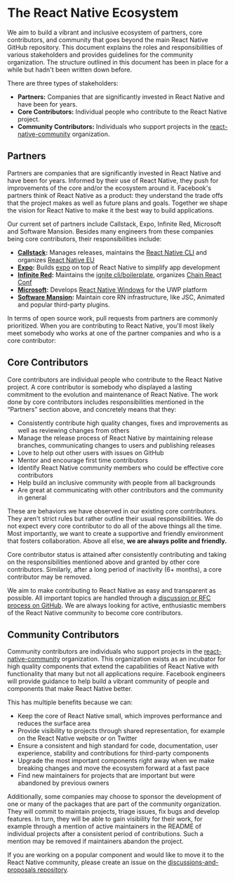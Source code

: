 # The React Native Ecosystem

We aim to build a vibrant and inclusive ecosystem of partners, core contributors, and community that goes beyond the main React Native GitHub repository. This document explains the roles and responsibilities of various stakeholders and provides guidelines for the community organization. The structure outlined in this document has been in place for a while but hadn't been written down before.

There are three types of stakeholders:

* **Partners:** Companies that are significantly invested in React Native and have been for years.
* **Core Contributors:** Individual people who contribute to the React Native project.
* **Community Contributors:** Individuals who support projects in the [react-native-community](https://github.com/react-native-community) organization.

## Partners

Partners are companies that are significantly invested in React Native and have been for years. Informed by their use of React Native, they push for improvements of the core and/or the ecosystem around it. Facebook's partners think of React Native as a product: they understand the trade offs that the project makes as well as future plans and goals. Together we shape the vision for React Native to make it the best way to build applications.

Our current set of partners include Callstack, Expo, Infinite Red, Microsoft and Software Mansion. Besides many engineers from these companies being core contributors, their responsibilities include:

* **[Callstack](https://callstack.com/):** Manages releases, maintains the [React Native CLI](https://github.com/react-native-community/react-native-cli) and organizes [React Native EU](https://react-native.eu/)
* **[Expo](https://expo.io/):** Builds [expo](https://github.com/expo/expo) on top of React Native to simplify app development
* **[Infinite Red](https://infinite.red/):** Maintains the [ignite cli/boilerplate](https://github.com/infinitered/ignite), organizes [Chain React Conf](https://infinite.red/ChainReactConf)
* **[Microsoft](https://www.microsoft.com/en-gb/):** Develops [React Native Windows](https://github.com/Microsoft/react-native-windows) for the UWP platform
* **[Software Mansion](https://swmansion.com/):** Maintain core RN infrastructure, like JSC, Animated and popular third-party plugins.

In terms of open source work, pull requests from partners are commonly prioritized. When you are contributing to React Native, you'll most likely meet somebody who works at one of the partner companies and who is a core contributor:

## Core Contributors

Core contributors are individual people who contribute to the React Native project. A core contributor is somebody who displayed a lasting commitment to the evolution and maintenance of React Native. The work done by core contributors includes responsibilities mentioned in the “Partners” section above, and concretely means that they:

* Consistently contribute high quality changes, fixes and improvements as well as reviewing changes from others
* Manage the release process of React Native by maintaining release branches, communicating changes to users and publishing releases
* Love to help out other users with issues on GitHub
* Mentor and encourage first time contributors
* Identify React Native community members who could be effective core contributors
* Help build an inclusive community with people from all backgrounds
* Are great at communicating with other contributors and the community in general

These are behaviors we have observed in our existing core contributors. They aren't strict rules but rather outline their usual responsibilities. We do not expect every core contributor to do all of the above things all the time. Most importantly, we want to create a supportive and friendly environment that fosters collaboration. Above all else, **we are always polite and friendly.**

Core contributor status is attained after consistently contributing and taking on the responsibilities mentioned above and granted by other core contributors. Similarly, after a long period of inactivity (6+ months), a core contributor may be removed.

We aim to make contributing to React Native as easy and transparent as possible. All important topics are handled through a [discussion or RFC process on GitHub](https://github.com/react-native-community/discussions-and-proposals). We are always looking for active, enthusiastic members of the React Native community to become core contributors.

## Community Contributors

Community contributors are individuals who support projects in the [react-native-community](https://github.com/react-native-community) organization. This organization exists as an incubator for high quality components that extend the capabilities of React Native with functionality that many but not all applications require. Facebook engineers will provide guidance to help build a vibrant community of people and components that make React Native better.

This has multiple benefits because we can:

* Keep the core of React Native small, which improves performance and reduces the surface area
* Provide visibility to projects through shared representation, for example on the React Native website or on Twitter
* Ensure a consistent and high standard for code, documentation, user experience, stability and contributions for third-party components
* Upgrade the most important components right away when we make breaking changes and move the ecosystem forward at a fast pace
* Find new maintainers for projects that are important but were abandoned by previous owners

Additionally, some companies may choose to sponsor the development of one or many of the packages that are part of the community organization. They will commit to maintain projects, triage issues, fix bugs and develop features. In turn, they will be able to gain visibility for their work, for example through a mention of active maintainers in the README of individual projects after a consistent period of contributions. Such a mention may be removed if maintainers abandon the project.

If you are working on a popular component and would like to move it to the React Native community, please create an issue on the [discussions-and-proposals repository](https://github.com/react-native-community/discussions-and-proposals).
